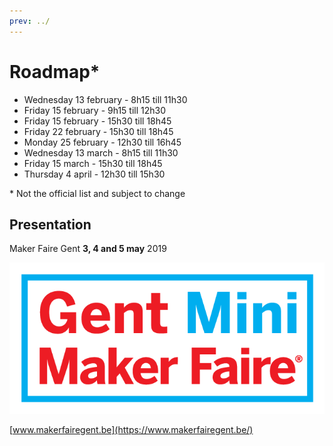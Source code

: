 ```yaml
---
prev: ../
---
```


# Roadmap*

* Wednesday 13 february - 8h15 till 11h30
* Friday 15 february - 9h15 till 12h30
* Friday 15 february - 15h30 till 18h45
* Friday 22 february - 15h30 till 18h45
* Monday 25 february - 12h30 till 16h45
* Wednesday 13 march - 8h15 till 11h30
* Friday 15 march - 15h30 till 18h45
* Thursday 4 april - 12h30 till 15h30

\* Not the official list and subject to change

## Presentation

Maker Faire Gent **3, 4 and 5 may** 2019

![Maker Faire Gent logo](../img/makerfairegent.png)

[www.makerfairegent.be](https://www.makerfairegent.be/)